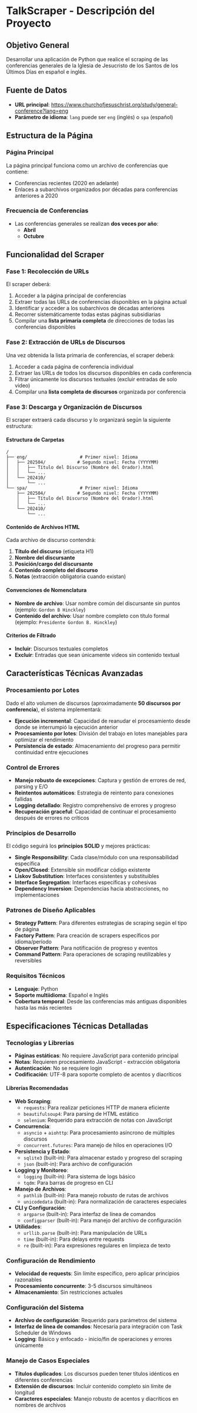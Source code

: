 # TalkScraper - Descripción del Proyecto

## Objetivo General
Desarrollar una aplicación de Python que realice el scraping de las conferencias generales de la Iglesia de Jesucristo de los Santos de los Últimos Días en español e inglés.

## Fuente de Datos
- **URL principal**: https://www.churchofjesuschrist.org/study/general-conference?lang=eng
- **Parámetro de idioma**: `lang` puede ser `eng` (inglés) o `spa` (español)

## Estructura de la Página
### Página Principal
La página principal funciona como un archivo de conferencias que contiene:
- Conferencias recientes (2020 en adelante)
- Enlaces a subarchivos organizados por décadas para conferencias anteriores a 2020

### Frecuencia de Conferencias
- Las conferencias generales se realizan **dos veces por año**:
  - **Abril** 
  - **Octubre**

## Funcionalidad del Scraper
### Fase 1: Recolección de URLs
El scraper deberá:
1. Acceder a la página principal de conferencias
2. Extraer todas las URLs de conferencias disponibles en la página actual
3. Identificar y acceder a los subarchivos de décadas anteriores
4. Recorrer sistemáticamente todas estas páginas subsidiarias
5. Compilar una **lista primaria completa** de direcciones de todas las conferencias disponibles

### Fase 2: Extracción de URLs de Discursos
Una vez obtenida la lista primaria de conferencias, el scraper deberá:
1. Acceder a cada página de conferencia individual
2. Extraer las URLs de todos los discursos disponibles en cada conferencia
3. Filtrar únicamente los discursos textuales (excluir entradas de solo video)
4. Compilar una **lista completa de discursos** organizada por conferencia

### Fase 3: Descarga y Organización de Discursos
El scraper extraerá cada discurso y lo organizará según la siguiente estructura:

#### Estructura de Carpetas
```
/
├── eng/                    # Primer nivel: Idioma
│   ├── 202504/            # Segundo nivel: Fecha (YYYYMM)
│   │   ├── Título del Discurso (Nombre del Orador).html
│   │   └── ...
│   └── 202410/
│       └── ...
└── spa/                    # Primer nivel: Idioma
    ├── 202504/            # Segundo nivel: Fecha (YYYYMM)
    │   ├── Título del Discurso (Nombre del Orador).html
    │   └── ...
    └── 202410/
        └── ...
```

#### Contenido de Archivos HTML
Cada archivo de discurso contendrá:
1. **Título del discurso** (etiqueta H1)
2. **Nombre del discursante**
3. **Posición/cargo del discursante**
4. **Contenido completo del discurso**
5. **Notas** (extracción obligatoria cuando existan)

#### Convenciones de Nomenclatura
- **Nombre de archivo**: Usar nombre común del discursante sin puntos (ejemplo: `Gordon B Hinckley`)
- **Contenido del archivo**: Usar nombre completo con título formal (ejemplo: `Presidente Gordon B. Hinckley`)

#### Criterios de Filtrado
- **Incluir**: Discursos textuales completos
- **Excluir**: Entradas que sean únicamente videos sin contenido textual

## Características Técnicas Avanzadas

### Procesamiento por Lotes
Dado el alto volumen de discursos (aproximadamente **50 discursos por conferencia**), el sistema implementará:
- **Ejecución incremental**: Capacidad de reanudar el procesamiento desde donde se interrumpió la ejecución anterior
- **Procesamiento por lotes**: División del trabajo en lotes manejables para optimizar el rendimiento
- **Persistencia de estado**: Almacenamiento del progreso para permitir continuidad entre ejecuciones

### Control de Errores
- **Manejo robusto de excepciones**: Captura y gestión de errores de red, parsing y E/O
- **Reintentos automáticos**: Estrategia de reintento para conexiones fallidas
- **Logging detallado**: Registro comprehensivo de errores y progreso
- **Recuperación graceful**: Capacidad de continuar el procesamiento después de errores no críticos

### Principios de Desarrollo
El código seguirá los **principios SOLID** y mejores prácticas:
- **Single Responsibility**: Cada clase/módulo con una responsabilidad específica
- **Open/Closed**: Extensible sin modificar código existente
- **Liskov Substitution**: Interfaces consistentes y substituibles
- **Interface Segregation**: Interfaces específicas y cohesivas
- **Dependency Inversion**: Dependencias hacia abstracciones, no implementaciones

### Patrones de Diseño Aplicables
- **Strategy Pattern**: Para diferentes estrategias de scraping según el tipo de página
- **Factory Pattern**: Para creación de scrapers específicos por idioma/período
- **Observer Pattern**: Para notificación de progreso y eventos
- **Command Pattern**: Para operaciones de scraping reutilizables y reversibles

### Requisitos Técnicos
- **Lenguaje**: Python
- **Soporte multiidioma**: Español e Inglés
- **Cobertura temporal**: Desde las conferencias más antiguas disponibles hasta las más recientes

## Especificaciones Técnicas Detalladas

### Tecnologías y Librerías
- **Páginas estáticas**: No requiere JavaScript para contenido principal
- **Notas**: Requieren procesamiento JavaScript - extracción obligatoria
- **Autenticación**: No se requiere login
- **Codificación**: UTF-8 para soporte completo de acentos y diacríticos

#### Librerías Recomendadas
- **Web Scraping**:
  - `requests`: Para realizar peticiones HTTP de manera eficiente
  - `beautifulsoup4`: Para parsing de HTML estático
  - `selenium`: Requerido para extracción de notas con JavaScript
- **Concurrencia**:
  - `asyncio` + `aiohttp`: Para procesamiento asíncrono de múltiples discursos
  - `concurrent.futures`: Para manejo de hilos en operaciones I/O
- **Persistencia y Estado**:
  - `sqlite3` (built-in): Para almacenar estado y progreso del scraping
  - `json` (built-in): Para archivo de configuración
- **Logging y Monitoreo**:
  - `logging` (built-in): Para sistema de logs básico
  - `tqdm`: Para barras de progreso en CLI
- **Manejo de Archivos**:
  - `pathlib` (built-in): Para manejo robusto de rutas de archivos
  - `unicodedata` (built-in): Para normalización de caracteres especiales
- **CLI y Configuración**:
  - `argparse` (built-in): Para interfaz de línea de comandos
  - `configparser` (built-in): Para manejo del archivo de configuración
- **Utilidades**:
  - `urllib.parse` (built-in): Para manipulación de URLs
  - `time` (built-in): Para delays entre requests
  - `re` (built-in): Para expresiones regulares en limpieza de texto

### Configuración de Rendimiento
- **Velocidad de requests**: Sin límite específico, pero aplicar principios razonables
- **Procesamiento concurrente**: 3-5 discursos simultáneos
- **Almacenamiento**: Sin restricciones actuales

### Configuración del Sistema
- **Archivo de configuración**: Requerido para parámetros del sistema
- **Interfaz de línea de comandos**: Necesaria para integración con Task Scheduler de Windows
- **Logging**: Básico y enfocado - inicio/fin de operaciones y errores únicamente

### Manejo de Casos Especiales
- **Títulos duplicados**: Los discursos pueden tener títulos idénticos en diferentes conferencias
- **Extensión de discursos**: Incluir contenido completo sin límite de longitud
- **Caracteres especiales**: Manejo robusto de acentos y diacríticos en nombres de archivos